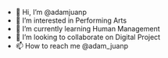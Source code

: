 - 👋 Hi, I’m @adamjuanp
- 👀 I’m interested in Performing Arts
- 🌱 I’m currently learning Human Management
- 💞️ I’m looking to collaborate on Digital Project
- 📫 How to reach me @adam_juanp

<!---
adamjuanp/adamjuanp is a ✨ special ✨ repository because its `README.md` (this file) appears on your GitHub profile.
You can click the Preview link to take a look at your changes.
--->
